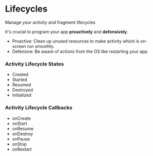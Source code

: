 # Lifecycles

Manage your activity and fragment lifecycles

It's crucial to program your app **proactively** and **defensively**.
- Proactive: Clean up unused resources to make activity which is on-screen run smoothly.
- Defensive: Be aware of actions from the OS like restarting your app.  


### Activity Lifecycle States
- Created
- Started
- Resumed
- Destroyed
- Initialized

### Activity Lifecycle Callbacks
- onCreate
- onStart
- onResume
- onDestroy
- onPause
- onStop
- onRestart

